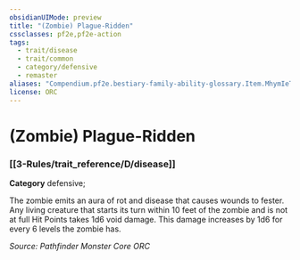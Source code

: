 ```yaml
---
obsidianUIMode: preview
title: "(Zombie) Plague-Ridden"
cssclasses: pf2e,pf2e-action
tags:
  - trait/disease
  - trait/common
  - category/defensive
  - remaster
aliases: "Compendium.pf2e.bestiary-family-ability-glossary.Item.MhymIeTQoxbacG1o"
license: ORC
---
```

# (Zombie) Plague-Ridden

### [[3-Rules/trait_reference/D/disease]]

**Category** defensive; 




The zombie emits an aura of rot and disease that causes wounds to fester. Any living creature that starts its turn within 10 feet of the zombie and is not at full Hit Points takes 1d6 void damage. This damage increases by 1d6 for every 6 levels the zombie has.

*Source: Pathfinder Monster Core*
*ORC*